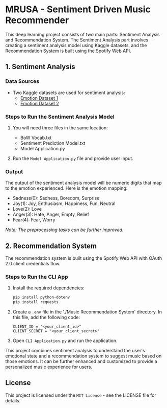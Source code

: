 # MRUSA - Sentiment Driven Music Recommender

This deep learning project consists of two main parts: Sentiment Analysis and Recommendation System. The Sentiment Analysis part involves creating a sentiment analysis model using Kaggle datasets, and the Recommendation System is built using the Spotify Web API.

## 1. Sentiment Analysis

### Data Sources
- Two Kaggle datasets are used for sentiment analysis:
  - [Emotion Dataset 1](https://www.kaggle.com/datasets/parulpandey/emotion-dataset?select=test.csv)
  - [Emotion Dataset 2](https://www.kaggle.com/datasets/pashupatigupta/emotion-detection-from-text/data)

### Steps to Run the Sentiment Analysis Model
1. You will need three files in the same location:
   - BoW Vocab.txt
   - Sentiment Prediction Model.txt
   - Model Application.py

2. Run the `Model Application.py` file and provide user input.

### Output
The output of the sentiment analysis model will be numeric digits that map to the emotion experienced. Here is the emotion mapping:
- Sadness(0): Sadness, Boredom, Surprise
- Joy(1): Joy, Enthusiasm, Happiness, Fun, Neutral
- Love(2): Love
- Anger(3): Hate, Anger, Empty, Relief
- Fear(4): Fear, Worry

*Note: The preprocessing tasks can be further improved.*

## 2. Recommendation System

The recommendation system is built using the Spotify Web API with OAuth 2.0 client credentials flow.

### Steps to Run the CLI App
1. Install the required dependencies:
   ```bash
   pip install python-dotenv
   pip install requests
   ```

2. Create a `.env` file in the './Music Recommendation System' directory. In this file, add the following code:
   ```plaintext
   CLIENT_ID = "<your_client_id>"
   CLIENT_SECRET = "<your_client_secret>"
   ```

3. Open `CLI Application.py` and run the application.

This project combines sentiment analysis to understand the user's emotional state and a recommendation system to suggest music based on those emotions. It can be further enhanced and customized to provide a personalized music experience for users.

## License
This project is licensed under the `MIT License` - see the LICENSE file for details.









